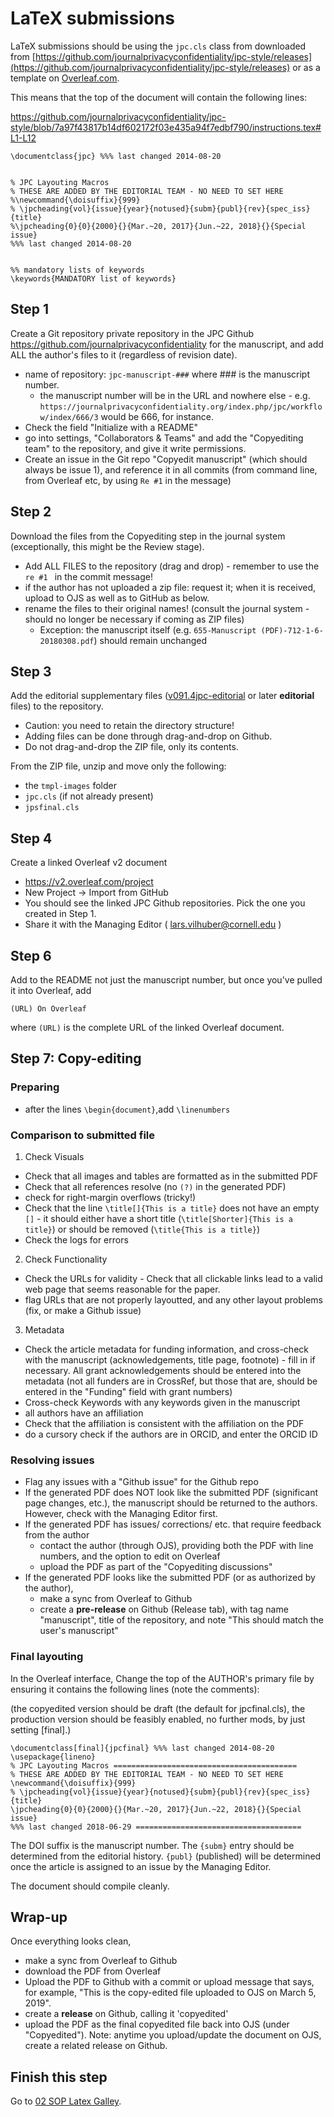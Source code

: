 # LaTeX submissions
LaTeX submissions should be using the `jpc.cls` class from
downloaded from [https://github.com/journalprivacyconfidentiality/jpc-style/releases](https://github.com/journalprivacyconfidentiality/jpc-style/releases) or as a template on [Overleaf.com](https://www.overleaf.com).

This means that the top of the document will contain the following lines:

https://github.com/journalprivacyconfidentiality/jpc-style/blob/7a97f43817b14df602172f03e435a94f7edbf790/instructions.tex#L1-L12

```
\documentclass{jpc} %%% last changed 2014-08-20


% JPC Layouting Macros
% THESE ARE ADDED BY THE EDITORIAL TEAM - NO NEED TO SET HERE
%\newcommand{\doisuffix}{999}
% \jpcheading{vol}{issue}{year}{notused}{subm}{publ}{rev}{spec_iss}{title}
%\jpcheading{0}{0}{2000}{}{Mar.~20, 2017}{Jun.~22, 2018}{}{Special issue}
%%% last changed 2014-08-20


%% mandatory lists of keywords
\keywords{MANDATORY list of keywords}
```

## Step 1
Create a Git repository private repository in the JPC Github https://github.com/journalprivacyconfidentiality for the manuscript, and add ALL the author's files to it (regardless of revision date).

- name of repository: `jpc-manuscript-###` where ### is the manuscript number. 
  - the manuscript number will be in the URL and nowhere else - e.g. `https://journalprivacyconfidentiality.org/index.php/jpc/workflow/index/666/3` would be 666, for instance. 
- Check the field "Initialize with a README"
- go into settings, "Collaborators & Teams" and add the "Copyediting team" to the repository, and give it write permissions.
- Create an issue in the Git repo "Copyedit manuscript" (which should always be issue 1), and reference it in all commits (from command line, from Overleaf etc, by using `Re #1` in the message)

## Step 2
Download the files from the Copyediting step in the journal system (exceptionally, this might be the Review stage).
- Add ALL FILES to the repository (drag and drop) - remember to use the `re #1 ` in the commit message!
- if the author has not uploaded a zip file: request it; when it is received, upload to OJS as well as to GitHub as below.
- rename the files to their original names! (consult the journal system - should no longer be necessary if coming as ZIP files)
  - Exception: the manuscript itself (e.g. `655-Manuscript (PDF)-712-1-6-20180308.pdf`) should remain unchanged

## Step 3
Add the editorial supplementary files ([v091.4jpc-editorial](https://github.com/journalprivacyconfidentiality/jpc-style/releases/tag/v091.3jpc-editorial) or later **editorial** files) to the repository.

- Caution: you need to retain the directory structure! 
- Adding files can be done through drag-and-drop on Github.
- Do not drag-and-drop the ZIP file, only its contents.

From the ZIP file, unzip and move only the following: 
- the `tmpl-images`  folder
- `jpc.cls` (if not already present)
- `jpsfinal.cls`

## Step 4
Create a  linked Overleaf v2 document

- https://v2.overleaf.com/project
- New Project -> Import from GitHub
- You should see the linked JPC Github repositories. Pick the one you created in Step 1.
- Share it with the Managing Editor ( lars.vilhuber@cornell.edu )



## Step 6
Add to the README not just the manuscript number, but once you've pulled it into Overleaf, add 
```
(URL) On Overleaf
```
where `(URL)` is the complete URL of the linked Overleaf document.


## Step 7: Copy-editing

### Preparing
- after the lines `\begin{document}`,add `\linenumbers`
  
### Comparison to submitted file
1) Check Visuals
  - Check that all images and tables are formatted as in the submitted PDF
  - Check that all references resolve (no `(?)` in the generated PDF)
  - check for right-margin overflows (tricky!)
  - Check that the line `\title[]{This is a title}` does not have an empty `[]` - it should either have a short title (`\title[Shorter]{This is a title}`) or should be removed (`\title{This is a title}`)
  - Check the logs for errors
2) Check Functionality
  - Check the URLs for validity - Check that all clickable links lead to a valid web page that seems reasonable for the paper. 
  - flag URLs that are not properly layoutted, and any other layout problems (fix, or make a Github issue)
3) Metadata
  - Check the article metadata for funding information, and cross-check with the manuscript (acknowledgements, title page, footnote) - fill in if necessary. All grant acknowledgements should be entered into the metadata (not all funders are in CrossRef, but those that are, should be entered in the "Funding" field with grant numbers)
  - Cross-check Keywords with any keywords given in the manuscript
  - all authors have an affiliation
  - Check that the affiliation is consistent with the affiliation on the PDF
  - do a cursory check if the authors are in ORCID, and enter the ORCID ID
### Resolving issues
- Flag any issues with a "Github issue" for the Github repo
- If the generated PDF does NOT look like the submitted PDF (significant page changes, etc.), the manuscript should be returned to the authors. However, check with the Managing Editor first.
- If the generated PDF has issues/ corrections/ etc. that require feedback from the author
  - contact the author (through OJS), providing both the PDF with line numbers, and the option to edit on Overleaf
  - upload the PDF as part of the "Copyediting discussions"
- If the generated PDF looks like the submitted PDF (or as authorized by the author), 
  - make a sync from Overleaf to Github
  - create a **pre-release** on Github (Release tab), with tag name "manuscript", title of the repository, and note "This should match the user's manuscript"

### Final layouting
 In the Overleaf interface, Change the top of the AUTHOR's primary file by ensuring it contains the following lines (note the comments):

(the copyedited version should be draft (the default for jpcfinal.cls), the production version should be feasibly enabled, no further mods, by just setting [final].)

```
\documentclass[final]{jpcfinal} %%% last changed 2014-08-20
\usepackage{lineno}
% JPC Layouting Macros =========================================
% THESE ARE ADDED BY THE EDITORIAL TEAM - NO NEED TO SET HERE
\newcommand{\doisuffix}{999}
% \jpcheading{vol}{issue}{year}{notused}{subm}{publ}{rev}{spec_iss}{title}
\jpcheading{0}{0}{2000}{}{Mar.~20, 2017}{Jun.~22, 2018}{}{Special issue}
%%% last changed 2018-06-29 =====================================
```
The DOI suffix is the manuscript number. The `{subm}` entry should be determined from the editorial history. `{publ}` (published) will be determined once the article is assigned to an issue by the Managing Editor. 

The document should compile cleanly. 

## Wrap-up

Once everything looks clean, 
- make a sync from Overleaf to Github
- download the PDF from Overleaf
- Upload the PDF to Github with a commit or upload message that says, for example, "This is the copy-edited file uploaded to OJS on March 5, 2019".
- create a **release** on Github, calling it 'copyedited'
- upload the PDF as the final copyedited file back into OJS (under "Copyedited"). Note: anytime you upload/update the document on OJS, create a related release on Github.


## Finish this step
Go to [02 SOP Latex Galley](02_SOP_latex_galley.md).
